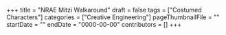 +++
title = "NRAE Mitzi Walkaround"
draft = false
tags = ["Costumed Characters"]
categories = ["Creative Engineering"]
pageThumbnailFile = ""
startDate = ""
endDate = "0000-00-00"
contributors = []
+++
